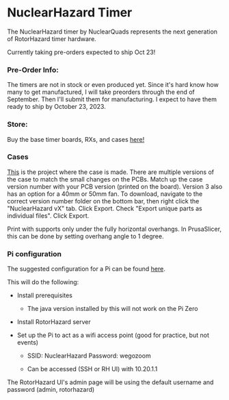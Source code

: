 # NuclearHazard Timer

The NuclearHazard timer by NuclearQuads represents the next generation of RotorHazard timer hardware.

Currently taking pre-orders expected to ship Oct 23!

### Pre-Order Info:

The timers are not in stock or even produced yet. Since it's hard know how many to get manufactured, I will take preorders through the end of September. Then I'll submit them for manufacturing. I expect to have them ready to ship by October 23, 2023.

### Store:

Buy the base timer boards, RXs, and cases [here!](https://nuclearquads.etsy.com)

### Cases

[This](https://cad.onshape.com/documents/c21f8ac03c166bed0d6faeab/w/4bf3b280307091cb20025cb6/e/bbe83f4e5cd978acfdd07828) is the project where the case is made. There are multiple versions of the case to match the small changes on the PCBs. Match up the case version number with your PCB version (printed on the board). Version 3 also has an option for a 40mm or 50mm fan. To download, navigate to the correct version number folder on the bottom bar, then right click the "NuclearHazard vX" tab. Click Export. Check "Export unique parts as individual files". Click Export.

Print with supports only under the fully horizontal overhangs. In PrusaSlicer, this can be done by setting overhang angle to 1 degree.

### Pi configuration

The suggested configuration for a Pi can be found <a href="files/pisetup.sh">here</a>.

This will do the following:

- Install prerequisites

  - The java version installed by this will not work on the Pi Zero

- Install RotorHazard server

- Set up the Pi to act as a wifi access point (good for practice, but not events)

  - SSID: NuclearHazard Password: wegozoom

  - Can be accessed (SSH or RH UI) with 10.20.1.1

The RotorHazard UI's admin page will be using the default username and password (admin, rotorhazard)


